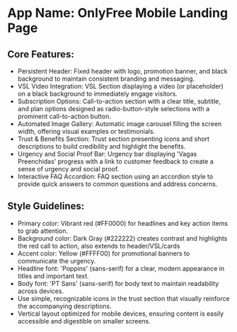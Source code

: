 # **App Name**: OnlyFree Mobile Landing Page

## Core Features:

- Persistent Header: Fixed header with logo, promotion banner, and black background to maintain consistent branding and messaging.
- VSL Video Integration: VSL Section displaying a video (or placeholder) on a black background to immediately engage visitors.
- Subscription Options: Call-to-action section with a clear title, subtitle, and plan options designed as radio-button-style selections with a prominent call-to-action button.
- Automated Image Gallery: Automatic image carousel filling the screen width, offering visual examples or testimonials.
- Trust & Benefits Section: Trust section presenting icons and short descriptions to build credibility and highlight the benefits.
- Urgency and Social Proof Bar: Urgency bar displaying 'Vagas Preenchidas' progress with a link to customer feedback to create a sense of urgency and social proof.
- Interactive FAQ Accordion: FAQ section using an accordion style to provide quick answers to common questions and address concerns.

## Style Guidelines:

- Primary color: Vibrant red (#FF0000) for headlines and key action items to grab attention.
- Background color: Dark Gray (#222222) creates contrast and highlights the red call to action, also extends to header/VSL/cards
- Accent color: Yellow (#FFFF00) for promotional banners to communicate the urgency.
- Headline font: 'Poppins' (sans-serif) for a clear, modern appearance in titles and important text.
- Body font: 'PT Sans' (sans-serif) for body text to maintain readability across devices.
- Use simple, recognizable icons in the trust section that visually reinforce the accompanying descriptions.
- Vertical layout optimized for mobile devices, ensuring content is easily accessible and digestible on smaller screens.
